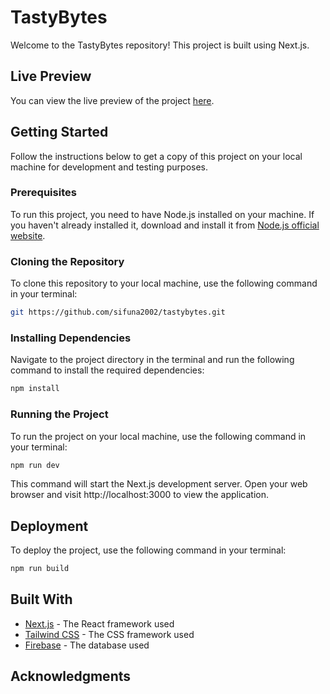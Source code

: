 # TastyBytes

Welcome to the TastyBytes repository! This project is built using Next.js.

## Live Preview

You can view the live preview of the project [here](https://tastybytes.vercel.app/).

## Getting Started

Follow the instructions below to get a copy of this project on your local machine for development and testing purposes.

### Prerequisites

To run this project, you need to have Node.js installed on your machine. If you haven't already installed it, download and install it from [Node.js official website](https://nodejs.org/).

### Cloning the Repository

To clone this repository to your local machine, use the following command in your terminal:

```bash
git https://github.com/sifuna2002/tastybytes.git
```

### Installing Dependencies
Navigate to the project directory in the terminal and run the following command to install the required dependencies:

```bash
npm install
```    

### Running the Project

To run the project on your local machine, use the following command in your terminal:

```bash
npm run dev
```
This command will start the Next.js development server. Open your web browser and visit http://localhost:3000 to view the application.

## Deployment

To deploy the project, use the following command in your terminal:

```bash
npm run build
```

## Built With

* [Next.js](https://nextjs.org/) - The React framework used
* [Tailwind CSS](https://tailwindcss.com/) - The CSS framework used
* [Firebase](https://firebase.google.com/) - The database used

## Acknowledgments


